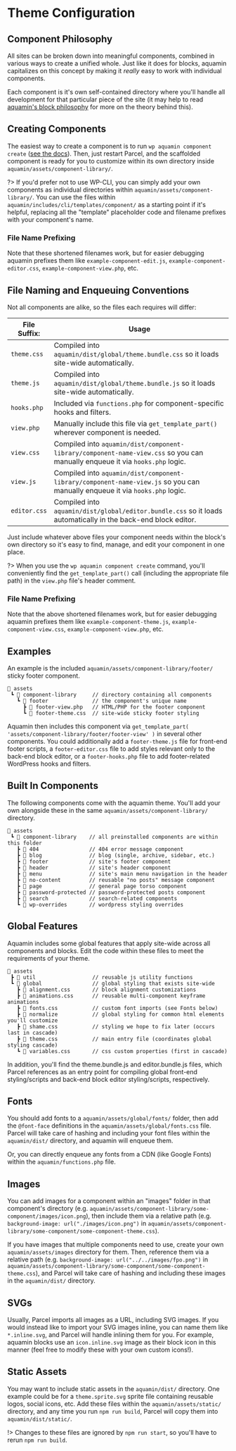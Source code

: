 # Theme Configuration

## Component Philosophy
All sites can be broken down into meaningful components, combined in various ways to create a unified whole. Just like it does for blocks, aquamin capitalizes on this concept by making it _really_ easy to work with individual components.

Each component is it's own self-contained directory where you'll handle all development for that particular piece of the site (it may help to read [aquamin's block philosophy](/features/block-configuration#block-philosophy) for more on the theory behind this).

## Creating Components

The easiest way to create a component is to run `wp aquamin component create` ([see the docs](features/wp-cli#wp-aquamin-component-create)). Then, just restart Parcel, and the scaffolded component is ready for you to customize within its own directory inside `aquamin/assets/component-library/`.

?> If you'd prefer not to use WP-CLI, you can simply add your own components as individual directories within `aquamin/assets/component-library/`. You can use the files within `aquamin/includes/cli/templates/component/` as a starting point if it's helpful, replacing all the "template" placeholder code and filename prefixes with your component's name.

### File Name Prefixing

Note that these shortened filenames work, but for easier debugging aquamin prefixes them like `example-component-edit.js`, `example-component-editor.css`, `example-component-view.php`, etc.

## File Naming and Enqueuing Conventions

Not all components are alike, so the files each requires will differ:

|  File Suffix: | Usage
|  -            | -
|  `theme.css`  | Compiled into `aquamin/dist/global/theme.bundle.css` so it loads site-wide automatically.
|  `theme.js`   | Compiled into `aquamin/dist/global/theme.bundle.js` so it loads site-wide automatically.
|  `hooks.php`  | Included via `functions.php` for component-specific hooks and filters.
|  `view.php`   | Manually include this file via `get_template_part()` wherever component is needed.
|  `view.css`   | Compiled into `aquamin/dist/component-library/component-name-view.css` so you can manually enqueue it via `hooks.php` logic.
|  `view.js`    | Compiled into `aquamin/dist/component-library/component-name-view.js` so you can manually enqueue it via `hooks.php` logic.
|  `editor.css` | Compiled into `aquamin/dist/global/editor.bundle.css` so it loads automatically in the back-end block editor.

Just include whatever above files your component needs within the block's own directory so it's easy to find, manage, and edit your component in one place.

?> When you use the `wp aquamin component create` command, you'll conveniently find the `get_template_part()` call (including the appropriate file path) in the  `view.php` file's header comment.

### File Name Prefixing

Note that the above shortened filenames work, but for easier debugging aquamin prefixes them like `example-component-theme.js`, `example-component-view.css`, `example-component-view.php`, etc.

## Examples

An example is the included `aquamin/assets/component-library/footer/` sticky footer component.

```
📂 assets
 ┗ 📂 component-library     // directory containing all components
   ┗ 📂 footer              // the component's unique name
     ┣ 📄 footer-view.php   // HTML/PHP for the footer component
     ┗ 📄 footer-theme.css  // site-wide sticky footer styling
```

Aquamin then includes this component via `get_template_part( 'assets/component-library/footer/footer-view' )` in several other components. You could additionally add a `footer-theme.js` file for front-end footer scripts, a `footer-editor.css` file to add styles relevant only to the back-end block editor, or a `footer-hooks.php` file to add footer-related WordPress hooks and filters.

## Built In Components

The following components come with the aquamin theme. You'll add your own alongside these in the same `aquamin/assets/component-library/` directory.

```
📂 assets
 ┗ 📂 component-library    // all preinstalled components are within this folder
   ┣ 📂 404                // 404 error message component
   ┣ 📂 blog               // blog (single, archive, sidebar, etc.)
   ┣ 📂 footer             // site's footer component
   ┣ 📂 header             // site's header component
   ┣ 📂 menu               // site's main menu navigation in the header
   ┣ 📂 no-content         // reusable "no posts" message component
   ┣ 📂 page               // general page torso component
   ┣ 📂 password-protected // password-protected posts component
   ┣ 📂 search             // search-related components
   ┗ 📂 wp-overrides       // wordpress styling overrides
```

## Global Features

Aquamin includes some global features that apply site-wide across all components and blocks. Edit the code within these files to meet the requirements of your theme.

```
📂 assets
 ┣ 📂 util                  // reusable js utility functions
 ┗ 📂 global                // global styling that exists site-wide
   ┣ 📄 alignment.css       // block alignment customizations
   ┣ 📄 animations.css      // reusable multi-component keyframe animations
   ┣ 📄 fonts.css           // custom font imports (see Fonts below)
   ┣ 📂 normalize           // global styling for common html elements you'll customize
   ┣ 📄 shame.css           // styling we hope to fix later (occurs last in cascade)
   ┣ 📄 theme.css           // main entry file (coordinates global styling cascade)
   ┗ 📄 variables.css       // css custom properties (first in cascade)
```

In addition, you'll find the theme.bundle.js and editor.bundle.js files, which Parcel references as an entry point for compiling global front-end styling/scripts and back-end block editor styling/scripts, respectively.

## Fonts
You should add fonts to a `aquamin/assets/global/fonts/` folder, then add the `@font-face` definitions in the `aquamin/assets/global/fonts.css` file. Parcel will take care of hashing and including your font files within the `aquamin/dist/` directory, and aquamin will enqueue them.

Or, you can directly enqueue any fonts from a CDN (like Google Fonts) within the `aquamin/functions.php` file.

## Images

You can add images for a component within an "images" folder in that component's directory (e.g. `aquamin/assets/component-library/some-component/images/icon.png`), then include them via a relative path (e.g. `background-image: url("./images/icon.png")` in `aquamin/assets/component-library/some-component/some-component-theme.css`).

If you have images that multiple components need to use, create your own `aquamin/assets/images` directory for them. Then, reference them via a relative path (e.g. `background-image: url("../../images/fpo.png")` in `aquamin/assets/component-library/some-component/some-component-theme.css`), and Parcel will take care of hashing and including these images in the `aquamin/dist/` directory.

## SVGs

Usually, Parcel imports all images as a URL, including SVG images. If you would instead like to import your SVG images inline, you can name them like `*.inline.svg`, and Parcel will handle inlining them for you. For example, aquamin blocks use an `icon.inline.svg` image as their block icon in this manner (feel free to modify these with your own custom icons!).

## Static Assets

You may want to include static assets in the `aquamin/dist/` directory. One example could be for a `theme.sprite.svg` sprite file containing reusable logos, social icons, etc. Add these files within the `aquamin/assets/static/` directory, and any time you run `npm run build`, Parcel will copy them into `aquamin/dist/static/`.

!> Changes to these files are ignored by `npm run start`, so you'll have to rerun `npm run build`.